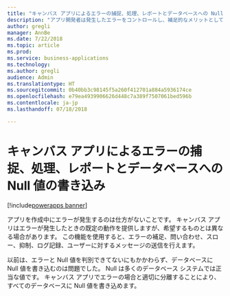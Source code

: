 ```yaml
---
title: "キャンバス アプリによるエラーの捕捉、処理、レポートとデータベースへの Null 値の書き込み"
description: "アプリ開発者は発生したエラーをコントロールし、補足的なメリットとして Null 値を書き込めます。"
author: gregli
manager: AnnBe
ms.date: 7/22/2018
ms.topic: article
ms.prod: 
ms.service: business-applications
ms.technology: 
ms.author: gregli
audience: Admin
ms.translationtype: HT
ms.sourcegitcommit: 0b40bb3c98145f5a260f412701a884a5936174ce
ms.openlocfilehash: e79ea4939906626d448c7a389f7507061bed596b
ms.contentlocale: ja-jp
ms.lasthandoff: 07/18/2018

---
```

# <a name="catch-handle-and-report-errors-and-write-null-values-to-databases-with-canvas-apps"></a>キャンバス アプリによるエラーの捕捉、処理、レポートとデータベースへの Null 値の書き込み

[!include[powerapps banner](../includes/powerapps.md)]




アプリを作成中にエラーが発生するのは仕方がないことです。  キャンバス アプリはエラーが発生したときの既定の動作を提供しますが、希望するものとは異なる場合があります。  この機能を使用すると、エラーの補足、問い合わせ、スロー、抑制、ログ記録、ユーザーに対するメッセージの送信を行えます。

以前は、エラーと Null 値を判別できてないにもかかわらず、データベースに Null 値を書き込むのは問題でした。  Null は多くのデータベース システムでは正当な値です。  キャンバス アプリでエラーの場合と適切に分離することにより、すべてのデータベースに Null 値を書き込めます。

